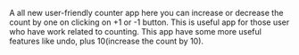 A all new user-friendly counter app here you can increase or decrease the count by one on clicking on +1 or -1 button. This is useful app for those user who have work related to counting. This app have some more useful features like undo, plus 10(increase the count by 10). 
